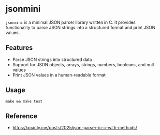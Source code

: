 # jsonmini

`jsonmini` is a minimal JSON parser library written in C. It provides functionality to parse JSON strings into a structured format and print JSON values.

## Features

- Parse JSON strings into structured data
- Support for JSON objects, arrays, strings, numbers, booleans, and null values
- Print JSON values in a human-readable format

## Usage

```
make && make test 
```
## Reference

- https://xnacly.me/posts/2025/json-parser-in-c-with-methods/
